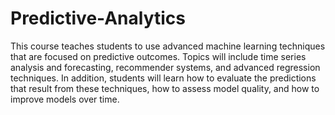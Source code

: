 # Predictive-Analytics

This course teaches students to use advanced machine learning techniques that are focused on predictive outcomes. 
Topics will include time series analysis and forecasting, recommender systems, and advanced regression techniques. 
In addition, students will learn how to evaluate the predictions that result from these techniques, how to assess model quality, 
and how to improve models over time.

